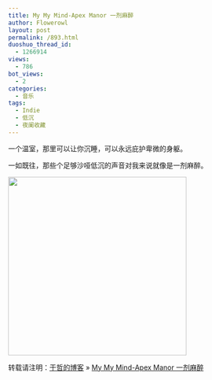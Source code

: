 ```yaml
---
title: My My Mind-Apex Manor 一剂麻醉
author: Flowerowl
layout: post
permalink: /893.html
duoshuo_thread_id:
  - 1266914
views:
  - 786
bot_views:
  - 2
categories:
  - 音乐
tags:
  - Indie
  - 低沉
  - 夜阑收藏
---
```

一个温室，那里可以让你沉睡，可以永远庇护卑微的身躯。

一如既往，那些个足够沙哑低沉的声音对我来说就像是一剂麻醉。

<img class="size-full wp-image-894 aligncenter" title="Apex Manor" src="http://lazynight.me/wp-content/uploads/2011/11/s4609824.jpg" alt="" width="363" height="363" />

转载请注明：[于哲的博客][1] &raquo; [My My Mind-Apex Manor 一剂麻醉][2]

 [1]: http://localhost/wordpress
 [2]: http://localhost/wordpress/893.html